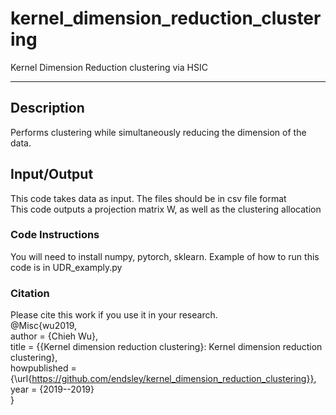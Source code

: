 # kernel_dimension_reduction_clustering
Kernel Dimension Reduction clustering via HSIC


***

## Description
Performs clustering while simultaneously reducing the dimension of the data.


## Input/Output
This code takes data as input. The files should be in csv file format  
This code outputs a projection matrix W, as well as the clustering allocation


### Code Instructions
You will need to install numpy, pytorch, sklearn. 
Example of how to run this code is in UDR_examply.py



### Citation
Please cite this work if you use it in your research.  
@Misc{wu2019,  
author =   {Chieh Wu},  
title =    {{Kernel dimension reduction clustering}: Kernel dimension reduction clustering},  
howpublished = {\url{https://github.com/endsley/kernel_dimension_reduction_clustering}},  
year = {2019--2019}  
}  



